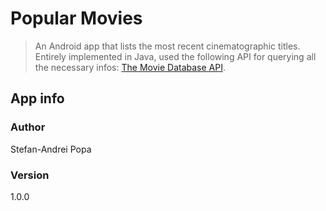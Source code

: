 # Popular Movies
> An Android app that lists the most recent cinematographic titles. Entirely implemented in Java, used the following API for querying all the necessary infos: [The Movie Database API](https://developers.themoviedb.org/3/getting-started/introduction).


## App info

### Author

Stefan-Andrei Popa

### Version  

1.0.0
